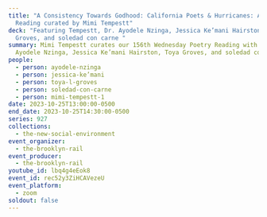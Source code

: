 ```yaml
---
title: "A Consistency Towards Godhood: California Poets & Hurricanes: A Rail
  Reading curated by Mimi Tempestt"
deck: "Featuring Tempestt, Dr. Ayodele Nzinga, Jessica Ke’mani Hairston, Toya
  Groves, and soledad con carne "
summary: Mimi Tempestt curates our 156th Wednesday Poetry Reading with Dr.
  Ayodele Nzinga, Jessica Ke’mani Hairston, Toya Groves, and soledad con carne.
people:
  - person: ayodele-nzinga
  - person: jessica-ke’mani
  - person: toya-l-groves
  - person: soledad-con-carne
  - person: mimi-tempestt-1
date: 2023-10-25T13:00:00-0500
end_date: 2023-10-25T14:30:00-0500
series: 927
collections:
  - the-new-social-environment
event_organizer:
  - the-brooklyn-rail
event_producer:
  - the-brooklyn-rail
youtube_id: lbq4g4eEok8
event_id: rec52y3ZiHCAVezeU
event_platform:
  - zoom
soldout: false
---
```

